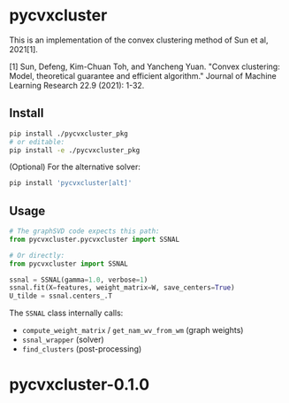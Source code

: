 
# pycvxcluster 

This is an implementation of the convex clustering method of Sun et al, 2021[1].

[1] Sun, Defeng, Kim-Chuan Toh, and Yancheng Yuan. "Convex clustering: Model, theoretical guarantee and efficient algorithm." Journal of Machine Learning Research 22.9 (2021): 1-32.

## Install

```bash
pip install ./pycvxcluster_pkg
# or editable:
pip install -e ./pycvxcluster_pkg
```

(Optional) For the alternative solver:
```bash
pip install 'pycvxcluster[alt]'
```

## Usage

```python
# The graphSVD code expects this path:
from pycvxcluster.pycvxcluster import SSNAL

# Or directly:
from pycvxcluster import SSNAL

ssnal = SSNAL(gamma=1.0, verbose=1)
ssnal.fit(X=features, weight_matrix=W, save_centers=True)
U_tilde = ssnal.centers_.T
```

The `SSNAL` class internally calls:
- `compute_weight_matrix` / `get_nam_wv_from_wm` (graph weights)
- `ssnal_wrapper` (solver)
- `find_clusters` (post-processing)
# pycvxcluster-0.1.0
